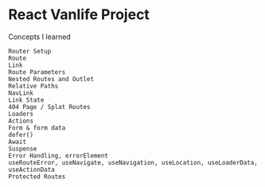 # React Vanlife Project

Concepts I learned

    Router Setup
    Route
    Link
    Route Parameters
    Nested Routes and Outlet
    Relative Paths
    NavLink
    Link State
    404 Page / Splat Routes
    Loaders
    Actions
    Form & form data
    defer()
    Await
    Suspense
    Error Handling, errorElement
    useRouteError, useNavigate, useNavigation, useLocation, useLoaderData, useActionData
    Protected Routes
